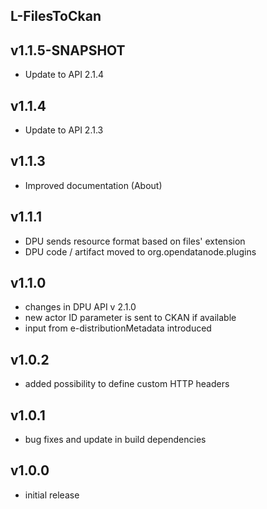 L-FilesToCkan
----------

v1.1.5-SNAPSHOT
---
* Update to API 2.1.4

v1.1.4
---
* Update to API 2.1.3

v1.1.3
---
* Improved documentation (About)

v1.1.1
---
* DPU sends resource format based on files' extension
* DPU code / artifact moved to org.opendatanode.plugins

v1.1.0
---
* changes in DPU API v 2.1.0
* new actor ID parameter is sent to CKAN if available
* input from e-distributionMetadata introduced

v1.0.2
---
* added possibility to define custom HTTP headers

v1.0.1
---
* bug fixes and update in build dependencies

v1.0.0
---
* initial release